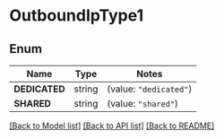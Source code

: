 # OutboundIpType1

## Enum

Name | Type | Notes
------------ | ------------- | -------------
**DEDICATED** | string | (value: `"dedicated"`)
**SHARED** | string | (value: `"shared"`)


[[Back to Model list]](../README.md#documentation-for-models) [[Back to API list]](../README.md#documentation-for-api-endpoints) [[Back to README]](../README.md)


